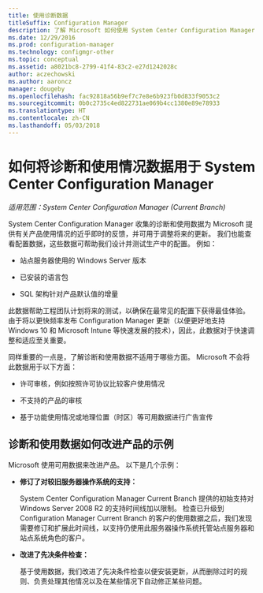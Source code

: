 ```yaml
---
title: 使用诊断数据
titleSuffix: Configuration Manager
description: 了解 Microsoft 如何使用 System Center Configuration Manager 收集的诊断和使用情况数据。
ms.date: 12/29/2016
ms.prod: configuration-manager
ms.technology: configmgr-other
ms.topic: conceptual
ms.assetid: a8021bc8-2799-41f4-83c2-e27d1242028c
author: aczechowski
ms.author: aaroncz
manager: dougeby
ms.openlocfilehash: fac92818a56b9ef7c7e8e6b923fb0d833f9053c2
ms.sourcegitcommit: 0b0c2735c4ed822731ae069b4cc1380e89e78933
ms.translationtype: HT
ms.contentlocale: zh-CN
ms.lasthandoff: 05/03/2018
---
```

# <a name="how-diagnostics-and-usage-data-is-used-for-system-center-configuration-manager"></a>如何将诊断和使用情况数据用于 System Center Configuration Manager

*适用范围：System Center Configuration Manager (Current Branch)*

System Center Configuration Manager 收集的诊断和使用数据为 Microsoft 提供有关产品使用情况的近乎即时的反馈，并可用于调整将来的更新。 我们也能查看配置数据，这些数据可帮助我们设计并测试生产中的配置。 例如：  

-   站点服务器使用的 Windows Server 版本  

-   已安装的语言包  

-   SQL 架构针对产品默认值的增量  

此数据帮助工程团队计划将来的测试，以确保在最常见的配置下获得最佳体验。 由于将以更快频率发布 Configuration Manager 更新（以便更好地支持 Windows 10 和 Microsoft Intune 等快速发展的技术），因此，此数据对于快速调整和适应至关重要。  

同样重要的一点是，了解诊断和使用数据不适用于哪些方面。 Microsoft 不会将此数据用于以下方面：  

-   许可审核，例如按照许可协议比较客户使用情况  

-   不支持的产品的审核  

-   基于功能使用情况或地理位置（时区）等可用数据进行广告宣传  

##  <a name="bkmk_improve"></a> 诊断和使用数据如何改进产品的示例  
Microsoft 使用可用数据来改进产品。 以下是几个示例：  

-   **修订了对较旧服务器操作系统的支持：**  

     System Center Configuration Manager Current Branch 提供的初始支持对 Windows Server 2008 R2 的支持时间线加以限制。 检查已升级到 Configuration Manager Current Branch 的客户的使用数据之后，我们发现需要修订和扩展此时间线，以支持仍使用此服务器操作系统托管站点服务器和站点系统角色的客户。  

-   **改进了先决条件检查：**  

     基于使用数据，我们改进了先决条件检查以便安装更新，从而删除过时的规则、负责处理其他情况以及在某些情况下自动修正某些问题。  
